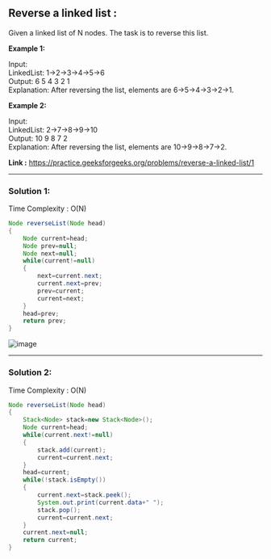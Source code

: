 <h2> Reverse a linked list :</h2>

Given a linked list of N nodes. The task is to reverse this list.

**Example 1:**

Input: <br/>
LinkedList: 1->2->3->4->5->6 <br/>
Output: 6 5 4 3 2 1 <br/>
Explanation: After reversing the list, elements are 6->5->4->3->2->1.

**Example 2:**

Input: <br/>
LinkedList: 2->7->8->9->10 <br/>
Output: 10 9 8 7 2 <br/>
Explanation: After reversing the list, elements are 10->9->8->7->2.

**Link :** https://practice.geeksforgeeks.org/problems/reverse-a-linked-list/1

-------------------------------------------------------------------------------------------------------------------------------------------


<h3> Solution 1: </h3>

Time Complexity : O(N)


```java
Node reverseList(Node head)
{
    Node current=head;
    Node prev=null;
    Node next=null;
    while(current!=null)
    {
        next=current.next;
        current.next=prev;
        prev=current;
        current=next;
    }
    head=prev;
    return prev;
}
```

![image](https://user-images.githubusercontent.com/23376002/156911128-b36fa6fd-81ad-4681-8b1c-951bae6cae86.png)


-------------------------------------------------------------------------------------------------------------------------------------------


<h3> Solution 2: </h3>

Time Complexity : O(N)


```java
Node reverseList(Node head)
{
    Stack<Node> stack=new Stack<Node>();
    Node current=head;
    while(current.next!=null)
    {
        stack.add(current);
        current=current.next;
    }
    head=current;
    while(!stack.isEmpty())
    {
        current.next=stack.peek();
        System.out.print(current.data+" ");
        stack.pop();
        current=current.next;
    }
    current.next=null;
    return current;
}
```


